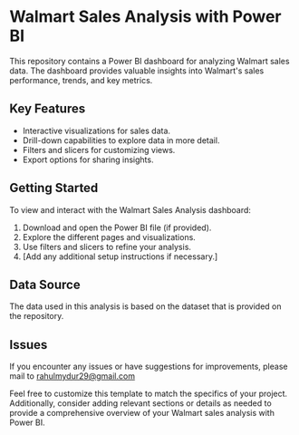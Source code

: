 # Walmart Sales Analysis with Power BI

This repository contains a Power BI dashboard for analyzing Walmart sales data.
The dashboard provides valuable insights into Walmart's sales performance, trends, and key metrics.


## Key Features

- Interactive visualizations for sales data.
- Drill-down capabilities to explore data in more detail.
- Filters and slicers for customizing views.
- Export options for sharing insights.

## Getting Started

To view and interact with the Walmart Sales Analysis dashboard:

1. Download and open the Power BI file (if provided).
2. Explore the different pages and visualizations.
3. Use filters and slicers to refine your analysis.
4. [Add any additional setup instructions if necessary.]

## Data Source

The data used in this analysis is based on the dataset that is provided on the repository.


## Issues

If you encounter any issues or have suggestions for improvements, please mail to rahulmydur29@gmail.com


Feel free to customize this template to match the specifics of your project. Additionally, consider adding relevant sections or details as needed to provide a comprehensive overview of your Walmart sales analysis with Power BI.
